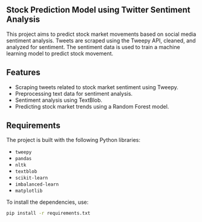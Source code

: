 ## Stock Prediction Model using Twitter Sentiment Analysis

This project aims to predict stock market movements based on social media sentiment analysis. Tweets are scraped using the Tweepy API, cleaned, and analyzed for sentiment. The sentiment data is used to train a machine learning model to predict stock movement.

## Features
- Scraping tweets related to stock market sentiment using Tweepy.
- Preprocessing text data for sentiment analysis.
- Sentiment analysis using TextBlob.
- Predicting stock market trends using a Random Forest model.

## Requirements
The project is built with the following Python libraries:
- `tweepy`
- `pandas`
- `nltk`
- `textblob`
- `scikit-learn`
- `imbalanced-learn`
- `matplotlib`

To install the dependencies, use:
```bash
pip install -r requirements.txt
